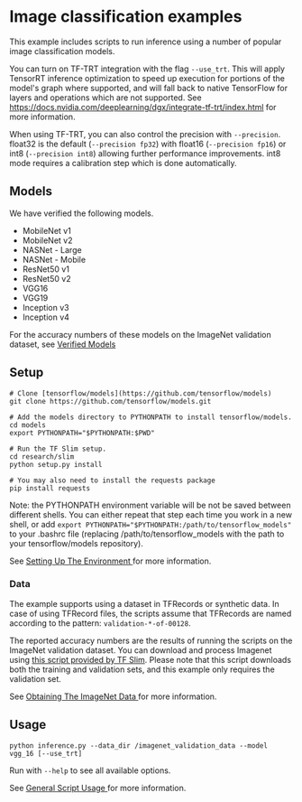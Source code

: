 # Image classification examples

This example includes scripts to run inference using a number of popular image classification models.

You can turn on TF-TRT integration with the flag `--use_trt`. This
will apply TensorRT inference optimization to speed up execution for portions of
the model's graph where supported, and will fall back to native TensorFlow for
layers and operations which are not supported.
See https://docs.nvidia.com/deeplearning/dgx/integrate-tf-trt/index.html for more information.

When using TF-TRT, you can also control the precision with `--precision`.
float32 is the default (`--precision fp32`) with float16 (`--precision fp16`) or
int8 (`--precision int8`) allowing further performance improvements.
int8 mode requires a calibration step which is done
automatically.

## Models

We have verified the following models.

* MobileNet v1
* MobileNet v2
* NASNet - Large
* NASNet - Mobile
* ResNet50 v1
* ResNet50 v2
* VGG16
* VGG19
* Inception v3
* Inception v4

For the accuracy numbers of these models on the
ImageNet validation dataset, see
[Verified Models](https://docs.nvidia.com/deeplearning/dgx/integrate-tf-trt/index.html#verified-models)

## Setup
```
# Clone [tensorflow/models](https://github.com/tensorflow/models)
git clone https://github.com/tensorflow/models.git

# Add the models directory to PYTHONPATH to install tensorflow/models.
cd models
export PYTHONPATH="$PYTHONPATH:$PWD"

# Run the TF Slim setup.
cd research/slim
python setup.py install

# You may also need to install the requests package
pip install requests
```
Note: the PYTHONPATH environment variable will be not be saved between different
shells. You can either repeat that step each time you work in a new shell, or
add `export PYTHONPATH="$PYTHONPATH:/path/to/tensorflow_models"` to your .bashrc
file (replacing /path/to/tensorflow_models with the path to your
tensorflow/models repository).

See [Setting Up The Environment
](https://docs.nvidia.com/deeplearning/dgx/integrate-tf-trt/index.html#image-class-envirn)
for more information.

### Data

The example supports using a dataset in TFRecords or synthetic data.
In case of using TFRecord files, the scripts assume that TFRecords
are named according to the pattern: `validation-*-of-00128`.

The reported accuracy numbers are the results of running the scripts on
the ImageNet validation dataset.
You can download and process Imagenet using [this script provided by TF
Slim](https://github.com/tensorflow/models/blob/master/research/slim/datasets/download_imagenet.sh).
Please note that this script downloads both the training and validation sets,
and this example only requires the validation set.

See [Obtaining The ImageNet Data
](https://docs.nvidia.com/deeplearning/dgx/integrate-tf-trt/index.html#image-class-data)
for more information.

## Usage

`python inference.py --data_dir /imagenet_validation_data --model vgg_16 [--use_trt]`

Run with `--help` to see all available options.

See [General Script Usage
](https://docs.nvidia.com/deeplearning/dgx/integrate-tf-trt/index.html#image-class-usage)
for more information.
